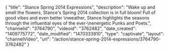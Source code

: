 {
    "title": "Stance Spring 2014 Expressions",
    "description": "Wake up and smell the flowers, Stance's Spring 2014 collection is in full bloom! Full of good vibes and even better \nweather, Stance highlights the seasons through the influential eyes of the ever-\nenergetic Punks and Poets.",
    "channelid": "3764790",
    "videoid": "3762482",
    "date_created": "1409775772",
    "date_modified": "1470333910",
    "type": "captivate",
    "layout": "channelVideo",
    "url": "\/action\/stance-spring-2014-expressions\/3764790-3762482"
}